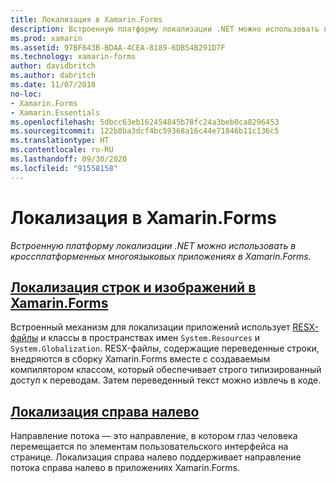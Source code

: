 ```yaml
---
title: Локализация в Xamarin.Forms
description: Встроенную платформу локализации .NET можно использовать в кроссплатформенных многоязыковых приложениях в Xamarin.Forms. Можно локализовать текст и изображения, а приложения могут поддерживать направление потока справа налево.
ms.prod: xamarin
ms.assetid: 97BF843B-BDAA-4CEA-8189-6DB54B291D7F
ms.technology: xamarin-forms
author: davidbritch
ms.author: dabritch
ms.date: 11/07/2018
no-loc:
- Xamarin.Forms
- Xamarin.Essentials
ms.openlocfilehash: 5dbcc63eb162454845b78fc24a3beb0ca8296453
ms.sourcegitcommit: 122b8ba3dcf4bc59368a16c44e71846b11c136c5
ms.translationtype: HT
ms.contentlocale: ru-RU
ms.lasthandoff: 09/30/2020
ms.locfileid: "91558158"
---
```

# <a name="no-locxamarinforms-localization"></a>Локализация в Xamarin.Forms

_Встроенную платформу локализации .NET можно использовать в кроссплатформенных многоязыковых приложениях в Xamarin.Forms._

## <a name="no-locxamarinforms-string-and-image-localization"></a>[Локализация строк и изображений в Xamarin.Forms](text.md)

Встроенный механизм для локализации приложений использует [RESX-файлы](/dotnet/framework/resources/creating-resource-files-for-desktop-apps#resources-in-resx-files) и классы в пространствах имен `System.Resources` и `System.Globalization`. RESX-файлы, содержащие переведенные строки, внедряются в сборку Xamarin.Forms вместе с создаваемым компилятором классом, который обеспечивает строго типизированный доступ к переводам. Затем переведенный текст можно извлечь в коде.

## <a name="right-to-left-localization"></a>[Локализация справа налево](right-to-left.md)

Направление потока — это направление, в котором глаз человека перемещается по элементам пользовательского интерфейса на странице. Локализация справа налево поддерживает направление потока справа налево в приложениях Xamarin.Forms.
